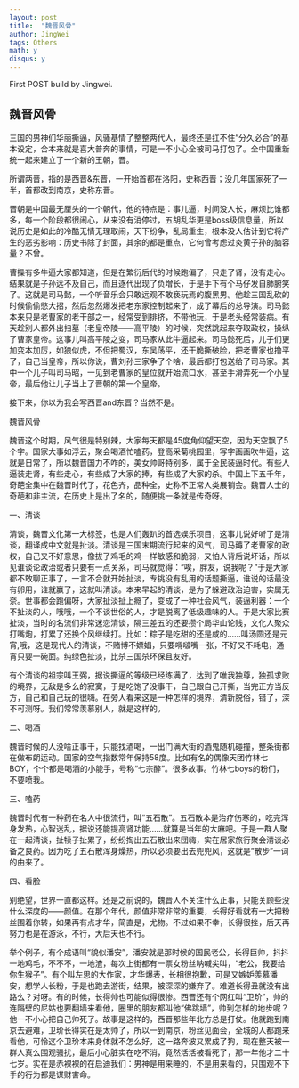 ```yaml
---
layout: post
title:  "魏晋风骨"
author: JingWei
tags: Others
math: y
disqus: y
---
```



First POST build by Jingwei.


魏晋风骨
------------------------

三国的男神们华丽撕逼，风骚基情了整整两代人，最终还是扛不住“分久必合”的基本设定，合本来就是喜大普奔的事情，可是一不小心全被司马打包了。全中国重新统一起来建立了一个新的王朝，晋。

所谓两晋，指的是西晋&东晋，一开始首都在洛阳，史称西晋；没几年国家死了一半，首都改到南京，史称东晋。

晋朝是中国最无厘头的一个朝代，他的特点是：事儿逼，时间没人长，麻烦比谁都多，每一个阶段都很闹心，从来没有消停过，五胡乱华更是boss级信息量，所以说历史是如此的冷酷无情无理取闹，天下纷争，乱局重生，根本没人估计到它将产生的恶劣影响：历史书除了封面，其余的都是重点，它何曾考虑过炎黄子孙的脑容量？不曾。

曹操有多牛逼大家都知道，但是在繁衍后代的时候跑偏了，只走了肾，没有走心。结果就是子孙远不及自己，而且逐代出现了负增长，于是手下有个马仔发自肺腑笑了。这就是司马懿，一个听音乐会只敢远观不敢亵玩焉的腹黑男。他趁三国乱砍的时候偷偷憋大招，然后忽然爆发把老东家控制起来了，成了幕后的总导演。司马懿本来只是老曹家的老干部之一，经常受到排挤，不带他玩，于是老头经常装病。有天趁别人都外出扫墓（老皇帝陵——高平陵）的时候，突然跳起来夺取政权，操纵了曹家皇帝。这事儿叫高平陵之变，司马家从此牛逼起来。司马懿死后，儿子们更加变本加厉，如狼似虎，不但把蜀汉，东吴荡平，还干脆撕破脸，把老曹家也撸平了，自己当皇帝，所以你说，曹刘孙三家争了个啥，最后都打包送给了司马家。其中一个儿子叫司马昭，一见到老曹家的皇位就开始流口水，甚至手滑弄死一个小皇帝，最后他让儿子当上了晋朝的第一个皇帝。

接下来，你以为我会写西晋and东晋？当然不是。

魏晋风骨

魏晋这个时期，风气很是特别辣，大家每天都是45度角仰望天空，因为天空飘了5个字。国家大事如浮云，聚会喝酒忙嗑药，登高采菊桃园里，写字画画吹牛逼，这就是日常了，所以魏晋国力不咋的，美女帅哥特别多，属于全民装逼时代。有些人逼装走肾，有些走心，有些成了大家的捧，有些成了大家的杀。中国上下五千年，奇葩全集中在魏晋时代了，花色齐，品种全，史称不正常人类展销会。魏晋人士的奇葩和非主流，在历史上是出了名的，随便挑一条就是传奇呀。

一、清谈

清谈，魏晋文化第一大标签，也是人们轰趴的首选娱乐项目，这事儿说好听了是清谈，翻译成中文就是扯淡。清谈是三国末期流行起来的风气，司马薅了老曹家的政权，自己又不好意思，像拔了鸡毛的鸡一样敏感和脆弱，又怕人背后说坏话，所以见谁谈论政治或者只要有一点关系，司马就觉得：“唉，胖友，说我呢？”于是大家都不敢聊正事了，一言不合就开始扯淡，专挑没有乱用的话题撕逼，谁说的话最没有卵用，谁就赢了，这就叫清谈。本来早起的清谈，是为了躲避政治迫害，实属无奈。世事都会跑偏呀，大家扯淡扯上瘾了，变成了一种社会风气，装逼利器：一个不扯淡的人，哦哦，一个不谈世俗的人，才是脱离了低级趣味的人。于是大家比赛扯淡，当时的名流们非常迷恋清谈，隔三差五的还要攒个局华山论贱，文化人聚众打嘴炮，打累了还换个风继续打。比如：粽子是吃甜的还是咸的……叫汤圆还是元宵,哦，这是现代人的清谈，不赌博不嫖娼，只要嘚啵嘴一张，不好又不耗电，通宵只要一碗面。纯绿色扯淡，比杀三国杀环保且友好。

有个清谈的祖宗叫王弼，据说撕逼的等级已经练满了，达到了唯我独尊，独孤求败的境界，无敌是多么的寂寞，于是吃饱了没事干，自己跟自己开撕，当完正方当反方，自己和自己玩的很嗨。在旁人看来这是一种怎样的境界，清新脱俗，错了，深不可测呀。我们常常羡慕别人，就是这样的。

二、喝酒

魏晋时候的人没啥正事干，只能找酒喝，一出门满大街的酒鬼随机碰撞，整条街都在做布朗运动。国家的空气指数常年保持58度。比如有名的偶像天团竹林七BOY，个个都是喝酒的小能手，号称“七宗醉”。很多故事。竹林七boys的粉们，不要喷我。

三、嗑药

魏晋时代有一种药在名人中很流行，叫“五石散”。五石散本是治疗伤寒的，吃完浑身发热，心智迷乱，据说还能提高肾功能……就算是当年的大麻吧。于是一群人聚在一起清谈，扯犊子扯累了，纷纷掏出五石散出来団嗨，实在居家旅行聚会清谈必备之良药。因为吃了五石散浑身燥热，所以必须要出去兜兜风，这就是“散步”一词的由来了。

四、看脸

别绝望，世界一直都这样。还是之前说的，魏晋人不关注什么正事，只能关顾些没什么深度的——颜值。在那个年代，颜值非常非常的重要，长得好看就有一大把粉丝围着你转，如果再有点才华，简直是，尤物。不过如果不幸，长得很挫，后天再努力也是在游泳，不行，大后天也不行。

举个例子，有个成语叫“貌似潘安”，潘安就是那时候的国民老公，长得巨帅，抖抖一地鸡毛，不不不，一地渣，每次上街都有一票女粉丝呐喊尖叫，“老公，我要给你生猴子”。有个叫左思的大作家，才华爆表，长相很抱歉，可是又嫉妒羡慕潘安，想学人长粉，于是也跑去游街，结果，被深深的嫌弃了。难道长得丑就没有出路么？对呀。有的时候，长得帅也可能似得很惨。西晋还有个网红叫“卫玠”，帅的连隔壁的尼姑也要翻墙来看他，圈里的朋友都叫他“佛跳墙”，帅到怎样的地步呢？他一不小心把自己帅死了。故事是这样的，西晋那些年北方总是打仗。他就跑到南京去避难，卫玠长得实在是太帅了，所以一到南京，粉丝见面会，全城的人都跑来看他，可怜这个卫玠本来身体就不怎么好，这一路奔波又累成了狗，现在整天被一群人真么围观骚扰，最后小心脏实在吃不消，竟然活活被看死了，那一年他才二十七岁。实在是赤裸裸的在启迪我们：男神是用来睡的，不是用来看的，只围观不下手的行为都是谋财害命。



















